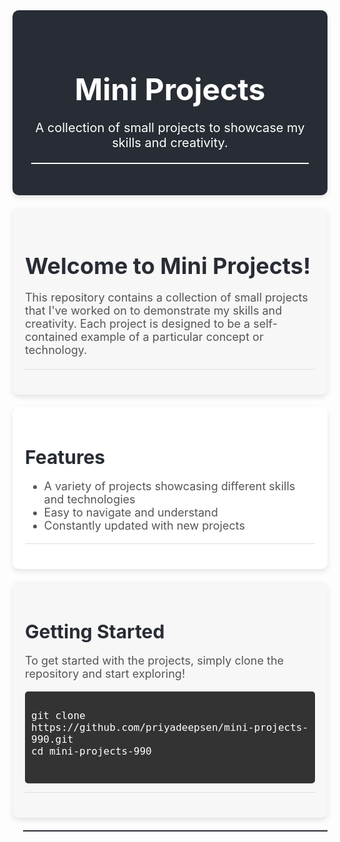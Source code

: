 <!-- README.md -->
<link rel="stylesheet" href="https://cdnjs.cloudflare.com/ajax/libs/font-awesome/5.15.3/css/all.min.css" />

<!-- Mini Projects Banner -->
<div style="background-color: #282c34; padding: 30px; border-radius: 10px; box-shadow: 0 4px 8px rgba(0, 0, 0, 0.1); text-align: center; color: white;">
  <h1 style="font-size: 48px; font-weight: bold; margin-bottom: 10px;"><i class="fas fa-rocket"></i> Mini Projects</h1>
  <p style="font-size: 20px; margin-bottom: 20px;">A collection of small projects to showcase my skills and creativity.</p>
  <div style="width: 100%; height: 2px; background-color: #fff; margin-bottom: 20px;"></div>
</div>

<!-- Introduction -->
<div style="margin: 20px 0; padding: 20px; background-color: #f7f7f7; border-radius: 10px; box-shadow: 0 4px 8px rgba(0, 0, 0, 0.1);">
  <h2 style="font-size: 36px; font-weight: bold; margin-bottom: 10px; color: #282c34;">Welcome to Mini Projects! <i class="fas fa-smile"></i></h2>
  <p style="font-size: 18px; margin-bottom: 20px; color: #555;">This repository contains a collection of small projects that I've worked on to demonstrate my skills and creativity. Each project is designed to be a self-contained example of a particular concept or technology.</p>
  <div style="width: 100%; height: 1px; background-color: #ddd; margin-bottom: 20px;"></div>
</div>

<!-- Features -->
<div style="margin: 20px 0; padding: 20px; background-color: #fff; border-radius: 10px; box-shadow: 0 4px 8px rgba(0, 0, 0, 0.1);">
  <h2 style="font-size: 30px; font-weight: bold; margin-bottom: 10px; color: #282c34;">Features <i class="fas fa-list"></i></h2>
  <ul style="font-size: 18px; color: #555;">
    <li><i class="fas fa-check"></i> A variety of projects showcasing different skills and technologies</li>
    <li><i class="fas fa-check"></i> Easy to navigate and understand</li>
    <li><i class="fas fa-check"></i> Constantly updated with new projects</li>
  </ul>
  <div style="width: 100%; height: 1px; background-color: #ddd; margin-bottom: 20px;"></div>
</div>

<!-- Getting Started -->
<div style="margin: 20px 0; padding: 20px; background-color: #f7f7f7; border-radius: 10px; box-shadow: 0 4px 8px rgba(0, 0, 0, 0.1);">
  <h2 style="font-size: 30px; font-weight: bold; margin-bottom: 10px; color: #282c34;">Getting Started <i class="fas fa-rocket"></i></h2>
  <p style="font-size: 18px; color: #555;">To get started with the projects, simply clone the repository and start exploring!</p>
  <pre style="background-color: #333; color: #fff; padding: 10px; border-radius: 5px; box-shadow: inset 0 1px 3px rgba(0, 0, 0, 0.1);">
<code style="font-size: 16px;">
git clone https://github.com/priyadeepsen/mini-projects-990.git
cd mini-projects-990
</code>
  </pre>
  <div style="width: 100%; height: 1px; background-color: #ddd; margin-bottom: 20px;"></div>
</div>

<!-- Animated Underline -->
<div style="width: 100%; height: 2px; background-color: #282c34; margin-bottom: 20px;">
  <div style="width: 0%; height: 2px; background-color: #fff; animation: underline 2s infinite;"></div>
</div>

<style>
  @keyframes underline {
    0% {
      width: 0%;
    }
    100% {
      width: 100%;
    }
  }
</style>
